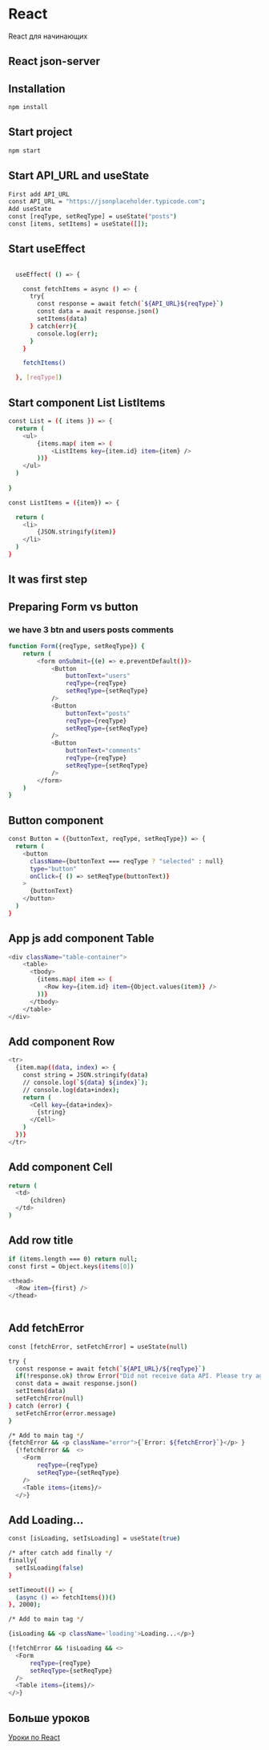 # React

React для начинающих

## React json-server

## Installation

```bash
npm install
```

## Start project

```bash
npm start
```

## Start API_URL and useState
```bash
First add API_URL
const API_URL = "https://jsonplaceholder.typicode.com";
Add useState 
const [reqType, setReqType] = useState("posts")
const [items, setItems] = useState([]);

```

## Start useEffect
```bash

  useEffect( () => {

    const fetchItems = async () => {
      try{
        const response = await fetch(`${API_URL}${reqType}`)
        const data = await response.json()
        setItems(data)
      } catch(err){
        console.log(err);
      }
    }

    fetchItems()

  }, [reqType])
```

## Start component List ListItems
```bash
const List = ({ items }) => {
  return (
    <ul>
        {items.map( item => (
            <ListItems key={item.id} item={item} />
        ))}
    </ul>
  )
  
}

const ListItems = ({item}) => {

  return (
    <li>
        {JSON.stringify(item)}
    </li>
  )
}

```
## It was first step 

## Preparing Form vs button 
### we have 3 btn and users posts comments
```bash
function Form({reqType, setReqType}) {
    return (
        <form onSubmit={(e) => e.preventDefault()}>
            <Button 
                buttonText="users"
                reqType={reqType}
                setReqType={setReqType}
            />
            <Button
                buttonText="posts"
                reqType={reqType}
                setReqType={setReqType}
            />
            <Button 
                buttonText="comments"
                reqType={reqType}
                setReqType={setReqType}
            />
        </form>
    )
}


```

## Button component
```bash
const Button = ({buttonText, reqType, setReqType}) => {
  return (
    <button 
      className={buttonText === reqType ? "selected" : null}
      type="button"
      onClick={ () => setReqType(buttonText)}
    >
      {buttonText}
    </button>
  )
}

```

## App js add component Table
```bash
<div className="table-container">
    <table>
      <tbody>
        {items.map( item => (
          <Row key={item.id} item={Object.values(item)} />
        ))}
      </tbody>
    </table>
</div>
```

## Add component Row
```bash
<tr>
  {item.map((data, index) => {
    const string = JSON.stringify(data)
    // console.log(`${data} ${index}`);
    // console.log(data+index);
    return (
      <Cell key={data+index}>
        {string}
      </Cell>
    )
  })}
</tr>

```

## Add component Cell
```bash
return (
  <td>
      {children}
  </td>
)

```

## Add row title
```bash
if (items.length === 0) return null;
const first = Object.keys(items[0])

<thead>
  <Row item={first} />
</thead>
  
```

## Add fetchError

```bash
const [fetchError, setFetchError] = useState(null)

try {
  const response = await fetch(`${API_URL}/${reqType}`)
  if(!response.ok) throw Error("Did not receive data API. Please try again later")
  const data = await response.json()
  setItems(data)
  setFetchError(null)
} catch (error) {
  setFetchError(error.message)
}

/* Add to main tag */
{fetchError && <p className="error">{`Error: ${fetchError}`}</p> }
  {!fetchError &&  <>
    <Form 
        reqType={reqType}
        setReqType={setReqType}
    />
    <Table items={items}/>
  </>}
```
## Add Loading...
```bash
const [isLoading, setIsLoading] = useState(true)

/* after catch add finally */
finally{
  setIsLoading(false)
}

setTimeout(() => {
  (async () => fetchItems())()
}, 2000);

/* Add to main tag */

{isLoading && <p className='loading'>Loading...</p>}

{!fetchError && !isLoading && <>
  <Form 
      reqType={reqType}
      setReqType={setReqType}
  />
  <Table items={items}/>
</>}

```

## Больше уроков

[Уроки по React](https://www.youtube.com/playlist?list=PLHyIl59J60-V7-9nam_uikG3XAydd0dYT)
